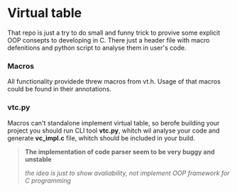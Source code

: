 # Virtual table
That repo is just a try to do small and funny trick to provive some explicit OOP consepts to developing in C.
There just a header file with macro defenitions and python script to analyse them in user's code.
### Macros
All functionality providede threw macros from vt.h.
Usage of that macros could be found in their annotations.

### vtc.py
Macros can't standalone implement virtual table, so berofe building your project you should run CLI tool __vtc.py__, whitch wil analyse your code and generate __vc_impl.c__ file, whitch should be included in your build.

> **The implementation of code parser seem to be very buggy and unstable** 
>
>  _the idea is just to show avaliability, not implement OOP framework for C programming_
